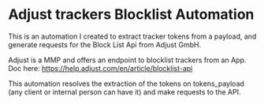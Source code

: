 # Adjust trackers Blocklist Automation

This is an automation I created to extract tracker tokens from a payload, and generate requests for the Block List Api from Adjust GmbH.

Adjust is a MMP and offers an endpoint to blocklist trackers from an App. Doc here: https://help.adjust.com/en/article/blocklist-api

This automation resolves the extraction of the tokens on tokens_payload (any client or internal person can have it) and make requests to the API.
